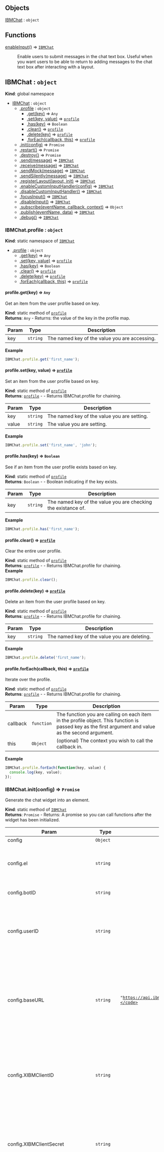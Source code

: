 ## Objects

<dl>
<dt><a href="#IBMChat">IBMChat</a> : <code>object</code></dt>
<dd></dd>
</dl>

## Functions

<dl>
<dt><a href="#enableInput">enableInput()</a> ⇒ <code><a href="#IBMChat">IBMChat</a></code></dt>
<dd><p>Enable users to submit messages in the chat text box. Useful when you want users to be able to return to adding messages to the chat text box after interacting with a layout.</p>
</dd>
</dl>

<a name="IBMChat"></a>

## IBMChat : <code>object</code>
**Kind**: global namespace  

* [IBMChat](#IBMChat) : <code>object</code>
    * [.profile](#IBMChat.profile) : <code>object</code>
        * [.get(key)](#IBMChat.profile.get) ⇒ <code>Any</code>
        * [.set(key, value)](#IBMChat.profile.set) ⇒ <code>[profile](#IBMChat.profile)</code>
        * [.has(key)](#IBMChat.profile.has) ⇒ <code>Boolean</code>
        * [.clear()](#IBMChat.profile.clear) ⇒ <code>[profile](#IBMChat.profile)</code>
        * [.delete(key)](#IBMChat.profile.delete) ⇒ <code>[profile](#IBMChat.profile)</code>
        * [.forEach(callback, this)](#IBMChat.profile.forEach) ⇒ <code>[profile](#IBMChat.profile)</code>
    * [.init(config)](#IBMChat.init) ⇒ <code>Promise</code>
    * [.restart()](#IBMChat.restart) ⇒ <code>Promise</code>
    * [.destroy()](#IBMChat.destroy) ⇒ <code>Promise</code>
    * [.send(message)](#IBMChat.send) ⇒ <code>[IBMChat](#IBMChat)</code>
    * [.receive(message)](#IBMChat.receive) ⇒ <code>[IBMChat](#IBMChat)</code>
    * [.sendMock(message)](#IBMChat.sendMock) ⇒ <code>[IBMChat](#IBMChat)</code>
    * [.sendSilently(message)](#IBMChat.sendSilently) ⇒ <code>[IBMChat](#IBMChat)</code>
    * [.registerLayout(layout, init)](#IBMChat.registerLayout) ⇒ <code>[IBMChat](#IBMChat)</code>
    * [.enableCustomInputHandler(config)](#IBMChat.enableCustomInputHandler) ⇒ <code>[IBMChat](#IBMChat)</code>
    * [.disableCustomInputHandler()](#IBMChat.disableCustomInputHandler) ⇒ <code>[IBMChat](#IBMChat)</code>
    * [.focusInput()](#IBMChat.focusInput) ⇒ <code>[IBMChat](#IBMChat)</code>
    * [.disableInput()](#IBMChat.disableInput) ⇒ <code>[IBMChat](#IBMChat)</code>
    * [.subscribe(eventName, callback, context)](#IBMChat.subscribe) ⇒ <code>Object</code>
    * [.publish(eventName, data)](#IBMChat.publish) ⇒ <code>[IBMChat](#IBMChat)</code>
    * [.debug()](#IBMChat.debug) ⇒ <code>[IBMChat](#IBMChat)</code>

<a name="IBMChat.profile"></a>

### IBMChat.profile : <code>object</code>
**Kind**: static namespace of <code>[IBMChat](#IBMChat)</code>  

* [.profile](#IBMChat.profile) : <code>object</code>
    * [.get(key)](#IBMChat.profile.get) ⇒ <code>Any</code>
    * [.set(key, value)](#IBMChat.profile.set) ⇒ <code>[profile](#IBMChat.profile)</code>
    * [.has(key)](#IBMChat.profile.has) ⇒ <code>Boolean</code>
    * [.clear()](#IBMChat.profile.clear) ⇒ <code>[profile](#IBMChat.profile)</code>
    * [.delete(key)](#IBMChat.profile.delete) ⇒ <code>[profile](#IBMChat.profile)</code>
    * [.forEach(callback, this)](#IBMChat.profile.forEach) ⇒ <code>[profile](#IBMChat.profile)</code>

<a name="IBMChat.profile.get"></a>

#### profile.get(key) ⇒ <code>Any</code>
Get an item from the user profile based on key.

**Kind**: static method of <code>[profile](#IBMChat.profile)</code>  
**Returns**: <code>Any</code> - Returns: the value of the key in the profile map.  

| Param | Type | Description |
| --- | --- | --- |
| key | <code>string</code> | The named key of the value you are accessing. |

**Example**  
```js
IBMChat.profile.get('first_name');
```
<a name="IBMChat.profile.set"></a>

#### profile.set(key, value) ⇒ <code>[profile](#IBMChat.profile)</code>
Set an item from the user profile based on key.

**Kind**: static method of <code>[profile](#IBMChat.profile)</code>  
**Returns**: <code>[profile](#IBMChat.profile)</code> - - Returns IBMChat.profile for chaining.  

| Param | Type | Description |
| --- | --- | --- |
| key | <code>string</code> | The named key of the value you are setting. |
| value | <code>string</code> | The value you are setting. |

**Example**  
```js
IBMChat.profile.set('first_name', 'john');
```
<a name="IBMChat.profile.has"></a>

#### profile.has(key) ⇒ <code>Boolean</code>
See if an item from the user profile exists based on key.

**Kind**: static method of <code>[profile](#IBMChat.profile)</code>  
**Returns**: <code>Boolean</code> - - Boolean indicating if the key exists.  

| Param | Type | Description |
| --- | --- | --- |
| key | <code>string</code> | The named key of the value you are checking the existance of. |

**Example**  
```js
IBMChat.profile.has('first_name');
```
<a name="IBMChat.profile.clear"></a>

#### profile.clear() ⇒ <code>[profile](#IBMChat.profile)</code>
Clear the entire user profile.

**Kind**: static method of <code>[profile](#IBMChat.profile)</code>  
**Returns**: <code>[profile](#IBMChat.profile)</code> - - Returns IBMChat.profile for chaining.  
**Example**  
```js
IBMChat.profile.clear();
```
<a name="IBMChat.profile.delete"></a>

#### profile.delete(key) ⇒ <code>[profile](#IBMChat.profile)</code>
Delete an item from the user profile based on key.

**Kind**: static method of <code>[profile](#IBMChat.profile)</code>  
**Returns**: <code>[profile](#IBMChat.profile)</code> - - Returns IBMChat.profile for chaining.  

| Param | Type | Description |
| --- | --- | --- |
| key | <code>string</code> | The named key of the value you are deleting. |

**Example**  
```js
IBMChat.profile.delete('first_name');
```
<a name="IBMChat.profile.forEach"></a>

#### profile.forEach(callback, this) ⇒ <code>[profile](#IBMChat.profile)</code>
Iterate over the profile.

**Kind**: static method of <code>[profile](#IBMChat.profile)</code>  
**Returns**: <code>[profile](#IBMChat.profile)</code> - - Returns IBMChat.profile for chaining.  

| Param | Type | Description |
| --- | --- | --- |
| callback | <code>function</code> | The function you are calling on each item in the profile object. This function is passed key as the first argument and value as the second argument. |
| this | <code>Object</code> | (optional) The context you wish to call the callback in. |

**Example**  
```js
IBMChat.profile.forEach(function(key, value) {
  console.log(key, value);
});
```
<a name="IBMChat.init"></a>

### IBMChat.init(config) ⇒ <code>Promise</code>
Generate the chat widget into an element.

**Kind**: static method of <code>[IBMChat](#IBMChat)</code>  
**Returns**: <code>Promise</code> - Returns: A promise so you can call functions after the widget has been initialized.  

| Param | Type | Default | Description |
| --- | --- | --- | --- |
| config | <code>Object</code> |  |  |
| config.el | <code>string</code> |  | Takes a string representing the ID of an html element to be rendered to OR a selected element |
| config.botID | <code>string</code> |  | The unique identifier of your Virtual Agent. |
| config.userID | <code>string</code> |  | A hashed non-identifiable (e.g. not a users email address or public user id) unique ID used for tracking in the Engagement Metrics dashboard. |
| config.baseURL | <code>string</code> | <code>&quot;https://api.ibm.com/virtualagent/run/api/v1/&quot;</code> | optional: specifies a different bot hosting server. The most common usecase for this param is to point the widget to a server that will add X-IBM-Client-Id and X-IBM-Client-Secret headers to the request. |
| config.XIBMClientID | <code>string</code> |  | optional: Your IBMClientID... this should not be made public in a public environment. Including this will add X-IBM-Client-Id as a header to your request. |
| config.XIBMClientSecret | <code>string</code> |  | optional: Your IBMClientSecret... this should not be made public in a public environment. Including this will add X-IBM-Client-Secret as a header to your request. |
| config.errorHandler | <code>function</code> |  | optional: A function that takes an error object as a param if there is a problem with communicating with your Virtual Agent. By default, if an error is received, the user is escalated to a live agent. You may, however, want to handle some errors differently (401 for instance) |
| config.errorHandlerContext | <code>Object</code> |  | optional: A "this" value for the errorHanlder. |
| config.styles | <code>Object</code> |  | optional: Override default styling. |
| config.styles.background | <code>string</code> | <code>&quot;rgba(61,&quot;</code> | 61, 61, 1) - optional: rgba(X, X, X, X) or hex code for background color |
| config.styles.text | <code>string</code> | <code>&quot;rgba(255,&quot;</code> | 255, 255, 1) - optional: rgba(X, X, X, X) or hex code for main text color |
| config.styles.link | <code>string</code> | <code>&quot;rgba(255,&quot;</code> | 255, 255, 1) - optional: rgba(X, X, X, X) or hex code for color of links in text |
| config.styles.secondaryBackground | <code>string</code> | <code>&quot;rgba(70,&quot;</code> | 70, 70, 1) - optional: rgba(X, X, X, X) or hex code for background color of chat bubbles and other secondary info |
| config.styles.secondaryText | <code>string</code> | <code>&quot;rgba(247,&quot;</code> | 247, 247, 1) - optional: rgba(X, X, X, X) or hex code for color of chat bubble text and other secondary info |
| config.styles.inputBackground | <code>string</code> | <code>&quot;rgba(70,&quot;</code> | 70, 70, 1) - optional: rgba(X, X, X, X) or hex code for background color of input elements in forms |
| config.styles.inputText | <code>string</code> | <code>&quot;rgba(247,&quot;</code> | 247, 247, 1) - optional: rgba(X, X, X, X) or hex code for color of input text in forms |
| config.styles.accentText | <code>string</code> | <code>&quot;rgba(255,&quot;</code> | 255, 255, 1) - optional: rgba(X, X, X, X) or hex code for text colors to be used in conjunction with accentBackground e.g. button text |
| config.styles.accentBackground | <code>string</code> | <code>&quot;rgba(175,&quot;</code> | 110, 232, 1) - optional: rgba(X, X, X, X) or hex code for accent colors used by the chat application e.g. buttons |
| config.styles.errorText | <code>string</code> | <code>&quot;rgba(255,&quot;</code> | 255, 255, 1) - optional: rgba(X, X, X, X) or hex code for text colors to be used in conjunction with errorBackground e.g. button text |
| config.styles.errorBackground | <code>string</code> | <code>&quot;rgba(239,&quot;</code> | 62, 58, 1) - optional: rgba(X, X, X, X) or hex code for error colors used by the chat application e.g. validation buttons |

**Example**  
```js
IBMChat.init({
 el: 'my_div',
 botID: 'xxxxxxxxxxxxxx'
 styles: {
   background: "#000000"
 }
}).then(function(){
    console.log('initialize');
});
//or
var el = document.querySelector('.my-widget-container');
IBMChat.init({
 el: el,
 botID: 'xxxxxxxxxxxxxx'
 styles: {
   background: "#000000"
 }
}).then(function(){
    console.log('initialize');
});
```
<a name="IBMChat.restart"></a>

### IBMChat.restart() ⇒ <code>Promise</code>
Restart the chat widget. The same chat widget is rendered in the same html element as was specified in the init method.

**Kind**: static method of <code>[IBMChat](#IBMChat)</code>  
**Returns**: <code>Promise</code> - Returns: A promise so you can call functions after the widget has been initialized.  
**Example**  
```js
IBMChat.restart().then(function(){
    console.log('restarted');
});
```
<a name="IBMChat.destroy"></a>

### IBMChat.destroy() ⇒ <code>Promise</code>
Destroy the chat widget and restore the original HTML content. Useful if the chat widget is displayed in a modal, for example, and you want it to go away when the modal is closed.

**Kind**: static method of <code>[IBMChat](#IBMChat)</code>  
**Returns**: <code>Promise</code> - Returns: A promise so you can call functions after the widget has been destroyed.  
**Example**  
```js
IBMChat.destroy().then(function(){
    console.log('destroyed');
});
```
<a name="IBMChat.send"></a>

### IBMChat.send(message) ⇒ <code>[IBMChat](#IBMChat)</code>
Send a message to the chat widget from outside the chat widget. This message will be displayed in the interface.

**Kind**: static method of <code>[IBMChat](#IBMChat)</code>  
**Returns**: <code>[IBMChat](#IBMChat)</code> - - Returns IBMChat for chaining.  

| Param | Type | Description |
| --- | --- | --- |
| message | <code>string</code> | A message you want to send to the chat widget. |

**Example**  
```js
IBMChat.send('Hello world.');
```
<a name="IBMChat.receive"></a>

### IBMChat.receive(message) ⇒ <code>[IBMChat](#IBMChat)</code>
Mock receiving a message to the chat widget from outside the chat widget.

**Kind**: static method of <code>[IBMChat](#IBMChat)</code>  
**Returns**: <code>[IBMChat](#IBMChat)</code> - - Returns IBMChat for chaining.  

| Param | Type | Description |
| --- | --- | --- |
| message | <code>string</code> | A message you want to show as received in the chat widget. |

**Example**  
```js
IBMChat.receive('Hello world.');
```
<a name="IBMChat.sendMock"></a>

### IBMChat.sendMock(message) ⇒ <code>[IBMChat](#IBMChat)</code>
Send a message to the chat widget from outside the chat widget. This message will be displayed in the interface, but will not actually get sent to the server.

**Kind**: static method of <code>[IBMChat](#IBMChat)</code>  
**Returns**: <code>[IBMChat](#IBMChat)</code> - - Returns IBMChat for chaining.  

| Param | Type | Description |
| --- | --- | --- |
| message | <code>string</code> | A message you want to pretend to send to the chat widget. |

**Example**  
```js
IBMChat.sendMock('Hello world.');
```
<a name="IBMChat.sendSilently"></a>

### IBMChat.sendSilently(message) ⇒ <code>[IBMChat](#IBMChat)</code>
Send a message to the chat widget from outside the chat widget. This message will NOT be displayed in the interface.

**Kind**: static method of <code>[IBMChat](#IBMChat)</code>  
**Returns**: <code>[IBMChat](#IBMChat)</code> - - Returns IBMChat for chaining.  

| Param | Type | Description |
| --- | --- | --- |
| message | <code>string</code> | A message you want to send to the chat widget, but not de displayed in the interface. |

**Example**  
```js
IBMChat.sendSilently('Hello world.');
```
<a name="IBMChat.registerLayout"></a>

### IBMChat.registerLayout(layout, init) ⇒ <code>[IBMChat](#IBMChat)</code>
Register a custom layout with the chat widget. Call registerLayout() before you call init().

**Kind**: static method of <code>[IBMChat](#IBMChat)</code>  
**Returns**: <code>[IBMChat](#IBMChat)</code> - - Returns IBMChat for chaining.  

| Param | Type | Description |
| --- | --- | --- |
| layout | <code>string</code> | The name of the layout your bot will provide when it is triggered to render a layout. |
| init | <code>function</code> | A function that runs one time, when the chat widget is bootstrapped. Be sure to subscribe to the "layout:YOUR_LAYOUT_NAME" event in this function. |

**Example**  
```js
var PlumberBrothers = require('../plumber-brothers-game');
var config = {};

function initGame() {
  IBMChat.subscribe('layout:plumber-brothers-game', function(obj) {
    var uuid = obj.uuid;
    var parentElement = obj.element;
    var layoutElement = obj.layoutElement;
    var msgElement = obj.msgElement;
    var message = obj.message;
    var data = obj.data;
    msgElement.textContent = 'Loading Plumber Brothers!';
    var brothers = new PlumberBrothers();
    brothers.render(layoutElement, data).then(function() {
      msgElement.textContent = 'Enjoy your game of Plumber Brothers!';
    });
  }
});

IBMChat.registerLayout('plumber-brothers-game', initGame);
IBMChat.init(config);
```
<a name="IBMChat.enableCustomInputHandler"></a>

### IBMChat.enableCustomInputHandler(config) ⇒ <code>[IBMChat](#IBMChat)</code>
Override how inputs into the chat text box are handled. e.g. you may wish to send messages to your live agent instead of to your virtual agent.

**Kind**: static method of <code>[IBMChat](#IBMChat)</code>  
**Returns**: <code>[IBMChat](#IBMChat)</code> - - Returns IBMChat for chaining.  

| Param | Type | Description |
| --- | --- | --- |
| config | <code>Object</code> |  |
| config.callback | <code>function</code> | A function that receives a message and resolve and reject functions as params |
| config.context | <code>boolean</code> | (optional) A value for "this" in your callback function |

**Example**  
```js
IBMChat.enableCustomInputHandler({
  callback: function(message, resolve, reject) {
    //do something like send the message to your live customer service rep
    IBMChat.receive('A message from your live customer service rep');
    resolve(); // gets rid of loading spinner and allows the chat text box to accept another message
    // reject(error);
 }
});
```
<a name="IBMChat.disableCustomInputHandler"></a>

### IBMChat.disableCustomInputHandler() ⇒ <code>[IBMChat](#IBMChat)</code>
Return chat input boxes handling to the default provided handler.

**Kind**: static method of <code>[IBMChat](#IBMChat)</code>  
**Returns**: <code>[IBMChat](#IBMChat)</code> - - Returns IBMChat for chaining.  
**Example**  
```js
IBMChat.disableCustomInputHandler();
```
<a name="IBMChat.focusInput"></a>

### IBMChat.focusInput() ⇒ <code>[IBMChat](#IBMChat)</code>
Set focus to the chat text box. Useful if you want users to be able to just start typing into the text box without having to click in the text box first to set focus.

**Kind**: static method of <code>[IBMChat](#IBMChat)</code>  
**Returns**: <code>[IBMChat](#IBMChat)</code> - - Returns IBMChat for chaining.  
**Example**  
```js
IBMChat.focusInput();
```
<a name="IBMChat.disableInput"></a>

### IBMChat.disableInput() ⇒ <code>[IBMChat](#IBMChat)</code>
Prevent users from submitting messages in the chat text box. Useful when you want the user to interact with a layout instead.

**Kind**: static method of <code>[IBMChat](#IBMChat)</code>  
**Returns**: <code>[IBMChat](#IBMChat)</code> - - Returns IBMChat for chaining.  
**Example**  
```js
IBMChat.disableInput();
```
<a name="IBMChat.subscribe"></a>

### IBMChat.subscribe(eventName, callback, context) ⇒ <code>Object</code>
Subscribe to an IBMChat event.

**Kind**: static method of <code>[IBMChat](#IBMChat)</code>  
**Returns**: <code>Object</code> - - Returns object with a .remove function to destroy the subscription  

| Param | Type | Description |
| --- | --- | --- |
| eventName | <code>string</code> | Takes a string representing the name of the event |
| callback | <code>function</code> | function to run when event is called |
| context |  | optional: value of "this" in the function |

**Example**  
```js
var mySubscription = IBMChat.subscribe('the-end-of-the-world', function(message) {
  console.log(message);
  mySubscription.remove(); // remove subscription
});
```
<a name="IBMChat.publish"></a>

### IBMChat.publish(eventName, data) ⇒ <code>[IBMChat](#IBMChat)</code>
Publish an IBMChat event.

**Kind**: static method of <code>[IBMChat](#IBMChat)</code>  
**Returns**: <code>[IBMChat](#IBMChat)</code> - - Returns IBMChat for chaining.  

| Param | Type | Description |
| --- | --- | --- |
| eventName | <code>string</code> | A string that represents the name of the event data |
| data |  | Data to pass to the callback function of any subscribed functions. Accepts any data type. |

**Example**  
```js
IBMChat.publish('the-end-of-the-world', 'panic!');
```
<a name="IBMChat.debug"></a>

### IBMChat.debug() ⇒ <code>[IBMChat](#IBMChat)</code>
Turns on a whole bunch of verbose console.log statements!

**Kind**: static method of <code>[IBMChat](#IBMChat)</code>  
**Returns**: <code>[IBMChat](#IBMChat)</code> - - Returns IBMChat for chaining.  
**Example**  
```js
IBMChat.debug()
```
<a name="enableInput"></a>

## enableInput() ⇒ <code>[IBMChat](#IBMChat)</code>
Enable users to submit messages in the chat text box. Useful when you want users to be able to return to adding messages to the chat text box after interacting with a layout.

**Kind**: global function  
**Returns**: <code>[IBMChat](#IBMChat)</code> - - Returns IBMChat for chaining.  
**Example**  
```js
IBMChat.enableInput();
```
